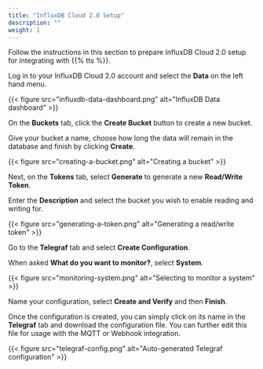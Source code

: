 ```yaml
---
title: "InfluxDB Cloud 2.0 Setup"
description: ""
weight: 1
---
```


Follow the instructions in this section to prepare InfluxDB Cloud 2.0 setup for integrating with {{% tts %}}.

<!--more-->

Log in to your InfluxDB Cloud 2.0 account and select the **Data** on the left hand menu. 

{{< figure src="influxdb-data-dashboard.png" alt="InfluxDB Data dashboard" >}}

On the **Buckets** tab, click the **Create Bucket** button to create a new bucket.

Give your bucket a name, choose how long the data will remain in the database and finish by clicking **Create**.

{{< figure src="creating-a-bucket.png" alt="Creating a bucket" >}}

Next, on the **Tokens** tab, select **Generate** to generate a new **Read/Write Token**.

Enter the **Description** and select the bucket you wish to enable reading and writing for.

{{< figure src="generating-a-token.png" alt="Generating a read/write token" >}}

Go to the **Telegraf** tab and select **Create Configuration**. 

When asked **What do you want to monitor?**, select **System**. 

{{< figure src="monitoring-system.png" alt="Selecting to monitor a system" >}}

Name your configuration, select **Create and Verify** and then **Finish**.

Once the configuration is created, you can simply click on its name in the **Telegraf** tab and download the configuration file. You can further edit this file for usage with the MQTT or Webhook integration.

{{< figure src="telegraf-config.png" alt="Auto-generated Telegraf configuration" >}}

